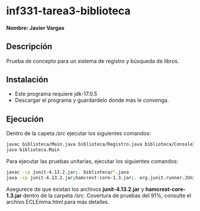 # inf331-tarea3-biblioteca
#### Nombre: Javier Vargas

## Descripción
Prueba de concepto para un sistema de registro y búsqueda de libros. 

## Instalación
- Este programa requiere jdk-17.0.5
- Descargar el programa y guardardelo donde más le convenga.

## Ejecución
Dentro de la capeta */src* ejecutar los siguientes comandos:
```sh
javac biblioteca/Main.java biblioteca/Registro.java biblioteca/ConsoleInput.java  
java biblioteca.Main
```
Para ejecutar las pruebas unitarias, ejecutar los siguientes comandos:
```sh
javac -cp junit-4.13.2.jar;. biblioteca/*.java   
java -cp junit-4.13.2.jar;hamcrest-core-1.3.jar;. org.junit.runner.JUnitCore  biblioteca.RegistroTest
```
Asegurece de que existan los archivos **junit-4.13.2.jar** y **hamcrest-core-1.3.jar**  dentro de la carpeta */src*.
Covertura de pruebas del 91%, consulte el archivo ECLEmma.html para más detalles.
